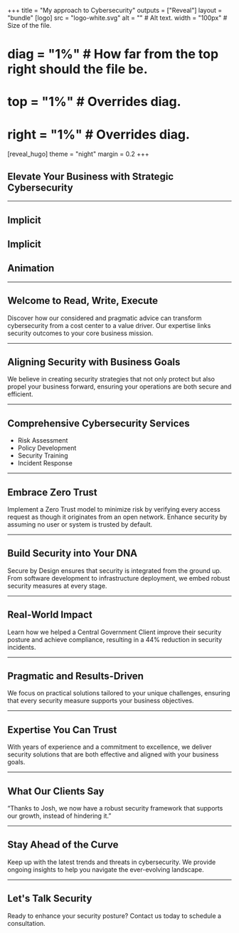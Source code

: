 +++
title = "My approach to Cybersecurity"
outputs = ["Reveal"]
layout = "bundle"
[logo]
src = "logo-white.svg"
alt = "" # Alt text. 
width = "100px" # Size of the file.
# diag = "1%" # How far from the top right should the file be.
# top = "1%" # Overrides diag.
# right = "1%" # Overrides diag.
[reveal_hugo]
theme = "night"
margin = 0.2
+++

## Elevate Your Business with Strategic Cybersecurity

---

<section data-noprocess data-auto-animate>
  <h1>Implicit</h1>
</section>
<section data-auto-animate>
  <h1>Implicit</h1>
  <h1>Animation</h1>
</section>

---

## Welcome to Read, Write, Execute

Discover how our considered and pragmatic advice can transform cybersecurity from a cost center to a value driver. Our expertise links security outcomes to your core business mission.

---

## Aligning Security with Business Goals

We believe in creating security strategies that not only protect but also propel your business forward, ensuring your operations are both secure and efficient.

---

## Comprehensive Cybersecurity Services

- Risk Assessment
- Policy Development
- Security Training
- Incident Response

---

## Embrace Zero Trust

Implement a Zero Trust model to minimize risk by verifying every access request as though it originates from an open network. Enhance security by assuming no user or system is trusted by default.

---

## Build Security into Your DNA

Secure by Design ensures that security is integrated from the ground up. From software development to infrastructure deployment, we embed robust security measures at every stage.

---

## Real-World Impact

Learn how we helped a Central Government Client improve their security posture and achieve compliance, resulting in a 44% reduction in security incidents.

---

## Pragmatic and Results-Driven

We focus on practical solutions tailored to your unique challenges, ensuring that every security measure supports your business objectives.

---

## Expertise You Can Trust

With years of experience and a commitment to excellence, we deliver security solutions that are both effective and aligned with your business goals.

---

## What Our Clients Say

“Thanks to Josh, we now have a robust security framework that supports our growth, instead of hindering it.”

---

## Stay Ahead of the Curve

Keep up with the latest trends and threats in cybersecurity. We provide ongoing insights to help you navigate the ever-evolving landscape.

---

## Let's Talk Security

Ready to enhance your security posture? Contact us today to schedule a consultation.
